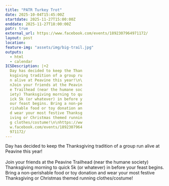 ```yaml
---
title: "PATR Turkey Trot"
date: 2025-10-04T15:45:00Z
startdate: 2025-11-27T15:00:00Z
enddate: 2025-11-27T18:00:00Z
patr: true
external_url: https://www.facebook.com/events/1892307964971172/
layout: post
location: 
feature-img: "assets/img/big-trail.jpg"
outputs:
  - html
  - calendar
ICSDescription: |+2
  Day has decided to keep the Than  ksgiving tradition of a group ru  n alive at Peavine this year!\n\  nJoin your friends at the Peavin  e Trailhead (near the humane soc  iety) Thanksgiving morning to qu  ick 5k (or whatever) in before y  our feast begins. Bring a non-pe  rishable food or toy donation an  d wear your most festive Thanksg  iving or Christmas themed runnin  g clothes/costume!\n\nhttps://ww  w.facebook.com/events/1892307964  971172/
---
```


Day has decided to keep the Thanksgiving tradition of a group run alive at Peavine this year!<br>
  <br>
  Join your friends at the Peavine Trailhead (near the humane society) Thanksgiving morning to quick 5k (or whatever) in before your feast begins. Bring a non-perishable food or toy donation and wear your most festive Thanksgiving or Christmas themed running clothes/costume!<br>
  <br>
  
